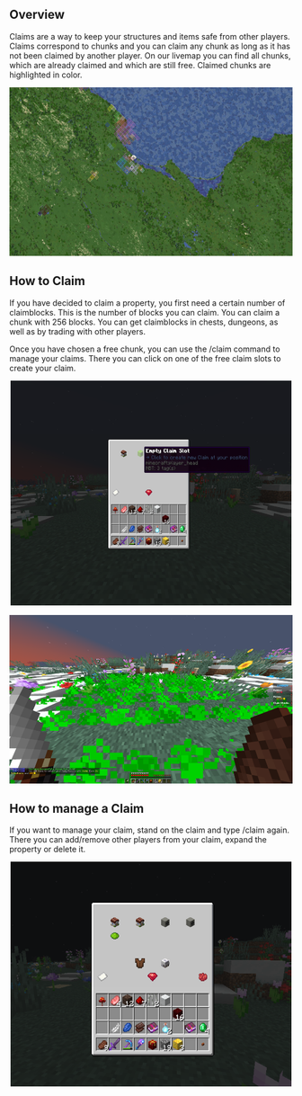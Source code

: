## Overview
Claims are a way to keep your structures and items safe from other players. Claims correspond to chunks and you can claim any chunk as long as it has not been claimed by another player. On our livemap you can find all chunks, which are already claimed and which are still free. Claimed chunks are highlighted in color.

<p align="center">
    <img src="https://github.com/gommzystudio/lymmzy_wiki/blob/main/img/claim_map.png?raw=true" width="600px" height="300px"></img>
</p>

## How to Claim
If you have decided to claim a property, you first need a certain number of claimblocks. This is the number of blocks you can claim. You can claim a chunk with 256 blocks. You can get claimblocks in chests, dungeons, as well as by trading with other players.

Once you have chosen a free chunk, you can use the /claim command to manage your claims. There you can click on one of the free claim slots to create your claim.

<p align="center">
    <img src="https://github.com/gommzystudio/lymmzy_wiki/blob/main/img/claim_claim.png?raw=true" width="500px" height="400px"></img>
</p>

<p align="center">
    <img src="https://github.com/gommzystudio/lymmzy_wiki/blob/main/img/claim_ing.png?raw=true" width="600px" height="300px"></img>
</p>

## How to manage a Claim
If you want to manage your claim, stand on the claim and type /claim again. There you can add/remove other players from your claim, expand the property or delete it.

<p align="center">
    <img src="https://github.com/gommzystudio/lymmzy_wiki/blob/main/img/claim_manage.png?raw=true" width="500px" height="400px"></img>
</p>
